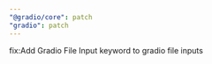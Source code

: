 ```yaml
---
"@gradio/core": patch
"gradio": patch
---
```


fix:Add Gradio File Input keyword to gradio file inputs
